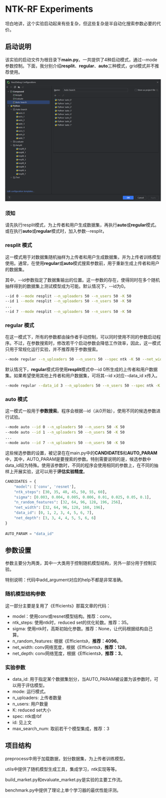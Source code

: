# NTK-RF Experiments

坦白地讲，这个实验启动起来有些复杂，但这些复杂是半自动化搜索参数必要的代价。

## 启动说明

该实验的启动文件为根目录下**main.py**。一共提供了4种启动模式，通过--mode参数控制。下面，我分别介绍**resplit**、**regular**、**auto**三种模式，grid模式并不推荐使用。

![](.\pictures\启动参数.png)

### 须知

请先执行resplit模式，为上传者和用户生成数据集，再执行**auto**或**regular**模式。或在执行**auto**或**regular**模式时，加入参数--resplit，

### resplit 模式

这一模式用于对数据集随机抽样为上传者和用户生成数据集，并为上传者训练模型使用。通常，在使用**regular**或**auto**模式搜索参数前，用于重新生成上传者和用户的数据集。

其中，--id参数指定了数据集输出的位置。这一参数的存在，使得同时在多个随机抽样得到的数据集上测试模型成为可能。默认情况下，--id为0。

```bash
--id 0 --mode resplit --n_uploaders 50 --n_users 50 -K 50
--id 1 --mode resplit --n_uploaders 50 --n_users 50 -K 50
...
--id 7 --mode resplit --n_uploaders 50 --n_users 50 -K 50
```

### regular 模式

在这一模式下，所有的参数都由操作者手动控制，可以同时使用不同的参数启动程序。不过，在参数搜索时，修改若干个启动参数会降低工作效率，因此，这一模式只用于常规化运行实验，并不推荐用于参数搜索。

```bash
--mode regular --n_uploaders 50 --n_users 50 --spec ntk -K 50 --net_width 128 --ntk_steps 35
```

默认情况下，**regular**模式将使用**resplit**模式中--id 0所生成的上传者和用户数据集。如果希望使用其他上传者和用户数据集，可将其--id x对应--data_id x传入。

```bash
--mode regular --data_id 3 --n_uploaders 50 --n_users 50 --spec ntk -K 50 --net_width 128 --ntk_steps 35
```

### auto 模式

这一模式一般用于**参数搜索**。程序会根据--id（从0开始），使用不同的候选参数进行试验。

```bash
--mode auto --id 0 --n_uploaders 50 --n_users 50 -K 50
--mode auto --id 1 --n_uploaders 50 --n_users 50 -K 50
...
--mode auto --id 7 --n_uploaders 50 --n_users 50 -K 50
```

这些候选参数的设置，被记录在在main.py中的**CANDIDATES**和**AUTO_PARAM**中，其中，AUTO_PARAM是要搜索的参数。特别需要说明的是，候选参数中data_id较为特殊。使用该参数时，不同的程序会使用相同的参数上，在不同的抽样上开展实验，这可以用于**评估实验精度**。

```python
CANDIDATES = {
    "model": ['conv', 'resnet'],
    "ntk_steps": [30, 35, 40, 45, 50, 55, 60],
    "sigma": [0.003, 0.004, 0.005, 0.006, 0.01, 0.025, 0.05, 0.1],
    "n_random_features": [32, 64, 96, 128, 196, 256],
    "net_width": [32, 64, 96, 128, 160, 196],
    "data_id": [0, 1, 2, 3, 4, 5, 6, 7],
    "net_depth": [3, 3, 4, 4, 5, 5, 6, 6]
}

AUTO_PARAM = "data_id"
```

## 参数设置

参数主要分为两类，其中一大类用于控制随机模型结构，另外一部分用于控制实验。

特别说明：代码中add_argument对应的help不都是非常准确。

### 随机模型结构参数

这一部分主要是复用了《Efficients》那篇文章的代码：

+ model：使用conv或resnet模型结构。推荐：conv。
+ ntk_steps: 使用ntk时，reduced set的优化轮数。推荐：35。
+ sigma: 使用ntk时，高斯初始化参数。推荐：None，让代码根据结构自己算。
+ n_random_features: 根据《Efficients》，**推荐：4096**。
+ net_width: conv网络宽度，根据《Efficients》，**推荐：128**。
+ net_depth: conv网络宽度，根据《Efficients》，**推荐：3**。

### 实验参数

+ data_id: 用于指定某个数据集划分，当AUTO_PARAM被设置为该参数时，可以用于评估模型。
+ mode: 运行模式。
+ n_uploaders: 上传者数量
+ n_users: 用户数量
+ K: reduced set大小
+ spec: ntk或rbf
+ id: 见上文
+ max_search_num: 取前若干个模型集成，推荐：3

## 项目结构

preprocess中用于加载数据，划分数据集，为上传者训练模型。

utils中提供了随机模型生成工具，集成学习，ntk实现等等。

build_market.py和evaluate_market.py是实验的主要工作流。

benchmark.py中提供了理论上单个学习器的最优性能评测。

